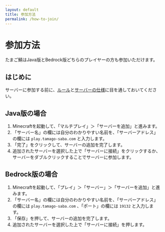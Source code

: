 ```yaml
---
layout: default
title: 参加方法
permalink: /how-to-join/
---
```


# 参加方法

たまご鯖はJava版とBedrock版どちらのプレイヤーの方も参加いただけます。

## はじめに

サーバーに参加する前に、[ルール](rules.md)と[サーバーの仕様](specs.md)に目を通しておいてください。

## Java版の場合

1. Minecraftを起動して、「マルチプレイ」＞「サーバーを追加」と進みます。
2. 「サーバー名」の欄には自分のわかりやすい名前を、「サーバーアドレス」の欄には `play.tamago-saba.com` と入力します。
3. 「完了」をクリックして、サーバーの追加を完了します。
4. 追加されたサーバーを選択した上で「サーバーに接続」をクリックするか、サーバーをダブルクリックすることでサーバーに参加します。

## Bedrock版の場合

1. Minecraftを起動して、「プレイ」＞「サーバー」＞「サーバーを追加」と進みます。
2. 「サーバー名」の欄には自分のわかりやすい名前を、「サーバーアドレス」の欄には `play.tamago-saba.com` 、「ポート」の欄には `19132` と入力します。
3. 「保存」を押して、サーバーの追加を完了します。
4. 追加されたサーバーを選択した上で「サーバーに接続」を押します。
